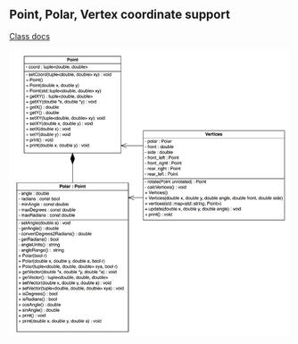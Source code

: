 
## Point, Polar, Vertex coordinate support

[Class docs](https://dpointer80906.github.io/polar/doc/html/index.html)

!["UML class diagram"](./doc/classUML.jpg)

